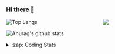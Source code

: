 ### Hi there 👋

<!--
**tao8687/tao8687** is a ✨ _special_ ✨ repository because its `README.md` (this file) appears on your GitHub profile.

Here are some ideas to get you started:

- 🔭 I’m currently working on ...
- 🌱 I’m currently learning ...
- 👯 I’m looking to collaborate on ...
- 🤔 I’m looking for help with ...
- 💬 Ask me about ...
- 📫 How to reach me: ...
- 😄 Pronouns: ...
- ⚡ Fun fact: ...
-->

<img align='right' src="https://media.giphy.com/media/M9gbBd9nbDrOTu1Mqx/giphy.gif" width="240">

  
![Top Langs](https://github-readme-stats.vercel.app/api/top-langs/?username=tao8687&layout=compact&title_color=23238E&text_color=A67D3D)

![Anurag's github stats](https://github-readme-stats.vercel.app/api?username=tao8687&show_icons=true&&text_color=A67D3D&title_color=23238E&show_icons=false&count_private=true&hide=stars)

<details>
  <summary>:zap: Coding Stats</summary>
  <br>
    
<!--START_SECTION:waka-->
![Code Time](http://img.shields.io/badge/Code%20Time-1%2C704%20hrs%2056%20mins-blue)

![Profile Views](http://img.shields.io/badge/Profile%20Views-0-blue)

**🐱 My GitHub Data** 

> 📦 1.5 MB Used in GitHub's Storage 
 > 
> 🏆 271 Contributions in the Year 2024
 > 
> 🚫 Not Opted to Hire
 > 
> 📜 58 Public Repositories 
 > 
> 🔑 26 Private Repositories 
 > 
**I'm an Early 🐤** 

```text
🌞 Morning                1495 commits        ██████████████████████░░░   87.63 % 
🌆 Daytime                88 commits          █░░░░░░░░░░░░░░░░░░░░░░░░   05.16 % 
🌃 Evening                119 commits         ██░░░░░░░░░░░░░░░░░░░░░░░   06.98 % 
🌙 Night                  4 commits           ░░░░░░░░░░░░░░░░░░░░░░░░░   00.23 % 
```
📅 **I'm Most Productive on Wednesday** 

```text
Monday                   245 commits         ████░░░░░░░░░░░░░░░░░░░░░   14.36 % 
Tuesday                  232 commits         ███░░░░░░░░░░░░░░░░░░░░░░   13.60 % 
Wednesday                300 commits         ████░░░░░░░░░░░░░░░░░░░░░   17.58 % 
Thursday                 226 commits         ███░░░░░░░░░░░░░░░░░░░░░░   13.25 % 
Friday                   242 commits         ████░░░░░░░░░░░░░░░░░░░░░   14.19 % 
Saturday                 235 commits         ███░░░░░░░░░░░░░░░░░░░░░░   13.77 % 
Sunday                   226 commits         ███░░░░░░░░░░░░░░░░░░░░░░   13.25 % 
```


📊 **This Week I Spent My Time On** 

```text
🕑︎ Time Zone: Asia/Shanghai

💬 Programming Languages: 
Bash                     14 mins             ███████████░░░░░░░░░░░░░░   45.11 % 
Python                   8 mins              ███████░░░░░░░░░░░░░░░░░░   27.56 % 
Other                    6 mins              █████░░░░░░░░░░░░░░░░░░░░   20.31 % 
Markdown                 2 mins              ██░░░░░░░░░░░░░░░░░░░░░░░   07.01 % 

🔥 Editors: 
VS Code                  32 mins             █████████████████████████   100.00 % 

🐱‍💻 Projects: 
autox                    14 mins             ███████████░░░░░░░░░░░░░░   45.11 % 
tami                     12 mins             ██████████░░░░░░░░░░░░░░░   38.75 % 
Unknown Project          2 mins              ██░░░░░░░░░░░░░░░░░░░░░░░   09.12 % 
slam_demo                2 mins              ██░░░░░░░░░░░░░░░░░░░░░░░   07.01 % 

💻 Operating System: 
Linux                    32 mins             █████████████████████████   100.00 % 
```

**I Mostly Code in C++** 

```text
C++                      11 repos            ████████░░░░░░░░░░░░░░░░░   31.43 % 
Python                   10 repos            ███████░░░░░░░░░░░░░░░░░░   28.57 % 
JavaScript               2 repos             █░░░░░░░░░░░░░░░░░░░░░░░░   05.71 % 
Batchfile                1 repo              █░░░░░░░░░░░░░░░░░░░░░░░░   02.86 % 
HTML                     1 repo              █░░░░░░░░░░░░░░░░░░░░░░░░   02.86 % 
```



**Timeline**

![Lines of Code chart](https://raw.githubusercontent.com/tao8687/tao8687/master/assets/bar_graph.png)


 Last Updated on 13/09/2024 01:28:11 UTC
<!--END_SECTION:waka-->
</details>
